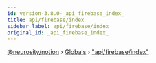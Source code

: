 ```yaml
---
id: version-3.8.0-_api_firebase_index_
title: api/firebase/index
sidebar_label: api/firebase/index
original_id: _api_firebase_index_
---
```


[@neurosity/notion](../index.md) › [Globals](../globals.md) › ["api/firebase/index"](_api_firebase_index_.md)

